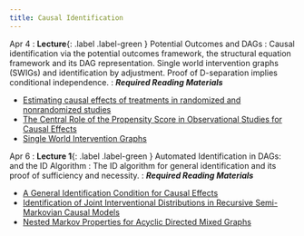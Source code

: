 ```yaml
---
title: Causal Identification
---
```


Apr 4
: **Lecture**{: .label .label-green } Potential Outcomes and DAGs
: Causal identification via the potential outcomes framework, the structural equation framework and its DAG representation. Single world intervention graphs (SWIGs) and identification by adjustment. Proof of D-separation implies conditional independence.
: ***Required Reading Materials***
- [Estimating causal effects of treatments in randomized and nonrandomized studies](http://www.fsb.muohio.edu/lij14/420_paper_Rubin74.pdf)
- [The Central Role of the Propensity Score in Observational Studies for Causal Effects](https://www.jstor.org/stable/2335942#metadata_info_tab_contents)
- [Single World Intervention Graphs](https://csss.uw.edu/Papers/wp128.pdf)

Apr 6
: **Lecture 1**{: .label .label-green } Automated Identification in DAGs: and the ID Algorithm
: The ID algorithm for general identification and its proof of sufficiency and necessity.
: ***Required Reading Materials***
- [A General Identification Condition for Causal Effects](https://ftp.cs.ucla.edu/pub/stat_ser/R290-A.pdf)
- [Identification of Joint Interventional Distributions in Recursive Semi-Markovian Causal Models](https://ftp.cs.ucla.edu/pub/stat_ser/r327.pdf)
- [Nested Markov Properties for Acyclic Directed Mixed Graphs](https://arxiv.org/abs/1701.06686)

